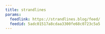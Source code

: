 ```yaml
---
title: strandlines
params:
  feedlink: https://strandlines.blog/feed/
  feedid: 5adc01517a8cdaa3300fe68c0723c5a5
---
```

